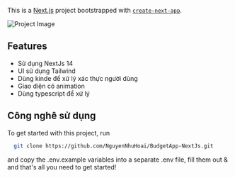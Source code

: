 This is a [Next.js](https://nextjs.org/) project bootstrapped with [`create-next-app`](https://github.com/vercel/next.js/tree/canary/packages/create-next-app).


![Project Image](https://github.com/joschan21/casecobra/blob/master/public/thumbnail.png)
## Features
- Sử dụng NextJs 14
- UI sử dụng Tailwind
- Dùng kinde để xử lý xác thực người dùng
- Giao diện có animation
- Dùng typescript để xử lý



## Công nghê sử dụng

To get started with this project, run

```bash
  git clone https://github.com/NguyenNhuHoai/BudgetApp-NextJs.git
```

and copy the .env.example variables into a separate .env file, fill them out & and that's all you need to get started!
